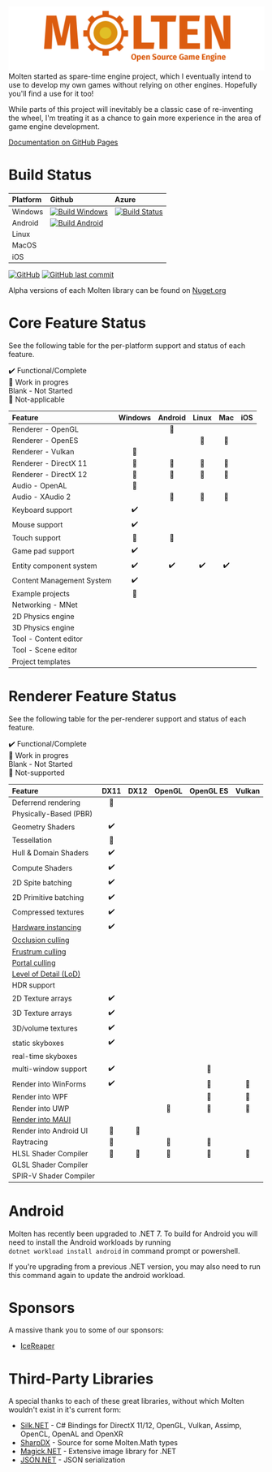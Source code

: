 ![Molten Engine](Images/logo_light_transparent.png)
Molten started as spare-time engine project, which I eventually intend to use to develop my own games without relying on other engines. Hopefully you'll find a use for it too!

While parts of this project will inevitably be a classic case of re-inventing the wheel, I'm treating it as a chance to gain more experience in the area of game engine development. 

[Documentation on GitHub Pages](https://syncaidius.github.io/MoltenEngine/)
# Build Status
| Platform  | Github | Azure  |
| :------------ | :----  | :----  |
| Windows       | [![Build Windows](https://github.com/Syncaidius/MoltenEngine/actions/workflows/build-windows.yml/badge.svg)](https://github.com/Syncaidius/MoltenEngine/actions/workflows/build-windows.yml) | [![Build Status](https://dev.azure.com/jyarwood/MoltenEngine/_apis/build/status/MoltenEngine-.NET%20Desktop-CI)](https://dev.azure.com/jyarwood/MoltenEngine/_build/latest?definitionId=2)   |
| Android       | [![Build Android](https://github.com/Syncaidius/MoltenEngine/actions/workflows/build-android.yml/badge.svg)](https://github.com/Syncaidius/MoltenEngine/actions/workflows/build-android.yml) |  |
| Linux         |  |  |
| MacOS         |  |  |
| iOS           |  |  |

[ ![GitHub](https://img.shields.io/github/license/Syncaidius/MoltenEngine)](LICENSE)  [![GitHub last commit](https://img.shields.io/github/last-commit/Syncaidius/MoltenEngine)](https://github.com/Syncaidius/MoltenEngine/commits/)

Alpha versions of each Molten library can be found on [Nuget.org](https://www.nuget.org/packages?q=molten+Syncaidius)

# Core Feature Status
See the following table for the per-platform support and status of each feature.

✔️ Functional/Complete\
🚧 Work in progres\
Blank - Not Started\
🚫 Not-applicable

| Feature                    | Windows    | Android  | Linux  | Mac  | iOS |
| :---                       | :-------:  | :-----:  | :---:  | :-:  | :-: |
| Renderer - OpenGL          |            | 🚫       |        |      |    |
| Renderer - OpenES          |            |          | 🚫     | 🚫   |    |     
| Renderer - Vulkan          | 🚧         |          |        |      |     |
| Renderer - DirectX 11      | 🚧         | 🚫       | 🚫    | 🚫   |     |
| Renderer - DirectX 12      | 🚧         | 🚫       | 🚫    | 🚫   |     |
| Audio - OpenAL             | 🚧         |          |        |      |     |
| Audio - XAudio 2           |            | 🚫       | 🚫    | 🚫   |     |
| Keyboard support           | ✔️          |          |        |      |    |
| Mouse support              | ✔️          |          |        |      |    |
| Touch support              | 🚧         | 🚧       |        |      |    |
| Game pad support           | ✔️         |          |        |      |     |
| Entity component system    | ✔️         | ✔️       | ✔️     | ✔️    |     |
| Content Management System  | ✔️         |          |        |      |     |
| Example projects           | 🚧         |          |        |      |     |
| Networking - MNet          |            |          |        |      |     |
| 2D Physics engine          |            |          |        |      |     |
| 3D Physics engine          |            |          |        |      |     |
| Tool - Content editor      |            |          |        |      |     |
| Tool - Scene editor        |            |          |        |      |     |
| Project templates          |            |          |        |      |     |


# Renderer Feature Status
See the following table for the per-renderer support and status of each feature.

✔️ Functional/Complete\
🚧 Work in progres\
Blank - Not Started\
🚫 Not-supported

| Feature                | DX11       | DX12    | OpenGL  | OpenGL ES  | Vulkan |
| :---                   | :-------:  | :-----: | :---:   | :-:        | :-:    |
| Deferrend rendering    | 🚧         |         |        |             |       |
| Physically-Based (PBR) |            |         |        |             |       |
| Geometry Shaders       | ✔️         |         |        |             |       |
| Tessellation           | 🚧         |         |        |             |       |
| Hull & Domain Shaders  | ✔️         |         |        |             |       |
| Compute Shaders        | ✔️         |         |        |             |       |
| 2D Spite batching      | ✔️         |         |        |             |       |
| 2D Primitive batching  | ✔️         |         |        |             |       |
| Compressed textures    | ✔️         |         |        |             |       |
| [Hardware instancing](https://en.wikipedia.org/wiki/Geometry_instancing)    | ✔️         |         |        |             |       |
| [Occlusion culling](https://en.wikipedia.org/wiki/Hidden-surface_determination#Occlusion_culling)      |            |         |        |             |       |
| [Frustrum culling](https://en.wikipedia.org/wiki/Hidden-surface_determination#Viewing-frustum_culling)       |            |         |        |             |       |
| [Portal culling](https://docs.panda3d.org/1.10/python/programming/render-attributes/occlusion-culling/portal-culling)         |            |         |        |             |       |
| [Level of Detail (LoD)](https://en.wikipedia.org/wiki/Level_of_detail_(computer_graphics))  |            |         |        |             |       |
| HDR support            |            |         |        |             |       |
| 2D Texture arrays      | ✔️         |         |        |             |       |
| 3D Texture arrays      | ✔️         |         |        |             |       |
| 3D/volume textures     | ✔️         |         |        |             |       |
| static skyboxes        | ✔️         |         |        |             |       |
| real-time skyboxes     |            |         |        |             |       |
| multi-window support   | ✔️         |         |        | 🚫          |       |
| Render into WinForms   | ✔️         |         |        | 🚫          | 🚫    |
| Render into WPF        |            |         |        | 🚫          | 🚫    |
| Render into UWP        |            |         | 🚫    | 🚫          | 🚫    |
|[Render into MAUI](https://docs.microsoft.com/en-us/dotnet/maui/what-is-maui) |            |         |       |             |       |
| Render into Android UI | 🚫         | 🚫      |       |             |       |
| Raytracing             | 🚫         |         | 🚫    | 🚫          |       |
| HLSL Shader Compiler   | 🚧		  | 🚫      | 🚫    | 🚫          | 🚫   |
| GLSL Shader Compiler   |  		  |         |        |             |      |
| SPIR-V Shader Compiler |  		  |         |        |             |      |

# Android
Molten has recently been upgraded to .NET 7. To build for Android you will need to install the Android workloads by running  
```dotnet workload install android``` in command prompt or powershell. 

If you're upgrading from a previous .NET version, you may also need to run this command again to update the android workload.

# Sponsors
A massive thank you to some of our sponsors:
 * [IceReaper](https://github.com/IceReaper)


# Third-Party Libraries
A special thanks to each of these great libraries, without which Molten wouldn't exist in it's current form:
  * [Silk.NET](https://github.com/dotnet/Silk.NET) - C# Bindings for DirectX 11/12, OpenGL, Vulkan, Assimp, OpenCL, OpenAL and OpenXR
  * [SharpDX](https://github.com/sharpdx/SharpDX) - Source for some Molten.Math types
  * [Magick.NET](https://github.com/dlemstra/Magick.NET) - Extensive image library for .NET
  * [JSON.NET](https://www.newtonsoft.com/json) - JSON serialization
